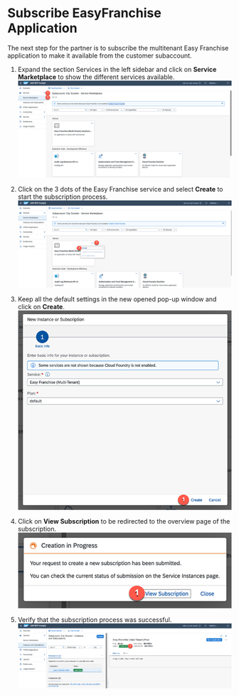 # Subscribe EasyFranchise Application
The next step for the partner is to subscribe the multitenant Easy Franchise application to make it available from the customer subaccount.

1. Expand the section Services in the left sidebar and click on **Service Marketplace** to show the different services available.
![](images/go-to-service-marketplace.png)

1. Click on the 3 dots of the Easy Franchise service and select **Create** to start the subscription process.
![](images/create-subscription-01.png)

1. Keep all the default settings in the new opened pop-up window and click on **Create**.
![](images/create-subscription-02.png)

1. Click on **View Subscription** to be redirected to the overview page of the subscription.
![](images/create-subscription-03.png)

1. Verify that the subscription process was successful.
![](images/create-subscription-04.png)

